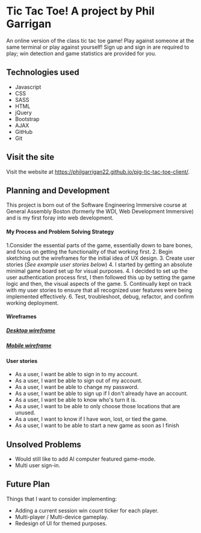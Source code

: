 # Tic Tac Toe! A project by Phil Garrigan

An online version of the class tic tac toe game! Play against someone at the same terminal or play against yourself! Sign up and sign in are required to play; win detection and game statistics are provided for you.

## Technologies used

+ Javascript
+ CSS 
+ SASS
+ HTML
+ jQuery
+ Bootstrap
+ AJAX
+ GitHub
+ Git

## Visit the site

Visit the website at https://philgarrigan22.github.io/pjg-tic-tac-toe-client/.

## Planning and Development

This project is born out of the Software Engineering Immersive course at General Assembly Boston (formerly the WDI, Web Development Immersive) and is my first foray into web development.

#### My Process and Problem Solving Strategy
1.Consider the essential parts of the game, essentially down to bare bones, and focus on getting the functionality of that working first. 
2. Begin sketching out the wireframes for the initial idea of UX design.
3. Create user stories (*See example user stories below*)
4. I started by getting an absolute minimal game board set up for visual purposes.
4. I decided to set up the user authentication process first, I then followed this up by setting the game logic and then, the visual aspects of the game.
5. Continually kept on track with my user stories to ensure that all recognized user features were being implemented effectively.
6. Test, troubleshoot, debug, refactor, and confirm working deployment.

#### Wireframes
##### [Desktop wireframe](https://i.imgur.com/TMR2J4S.jpg "Tic Tac Toe - Desktop wireframe")
##### [Mobile wireframe](https://i.imgur.com/Gnb1nIo.jpg "Tic Tac Toe - mobile wireframe")

#### User stories
+ As a user, I want be able to sign in to my account.
+ As a user, I want be able to sign out of my account.
+ As a user, I want be able to change my password.
+ As a user, I want be able to sign up if I don't already have an account.
+ As a user, I want be able to know who's turn it is.
+ As a user, I want to be able to only choose those locations that are unused.
+ As a user, I want to know if I have won, lost, or tied the game.
+ As a user, I want to be able to start a new game as soon as I finish

## Unsolved Problems

+ Would still like to add AI computer featured game-mode.
+ Multi user sign-in.

## Future Plan

Things that I want to consider implementing:
+ Adding a current session win count ticker for each player.
+ Multi-player / Multi-device gameplay.
+ Redesign of UI for themed purposes.

